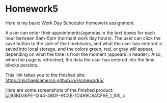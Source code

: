 # Homework5
Here is my basic Work Day Scheduler homework assignment. 

A user can enter their appointments/agendas in the text boxes for each hour between 9am-5pm (normanl work day hours). The user can click the save button to the side of the timeblocks, and what the user has entered is saved into local storage, and the colors green, red, or gray will appear, depending on what the time is from the moment (appears in header). Also, when the page is refreshed, the data the user has entered into the time blocks persists.

This link takes you to the finished site: https://michaeldameron.github.io/Homework5/

Here are some screenshots of the finished product:![93BD36FE-1244-4BDF-9C3B-1D499C84CF9E_1_105_c](https://user-images.githubusercontent.com/77595128/110410513-ff145f00-8056-11eb-8326-6afe9073bca3.jpeg)
